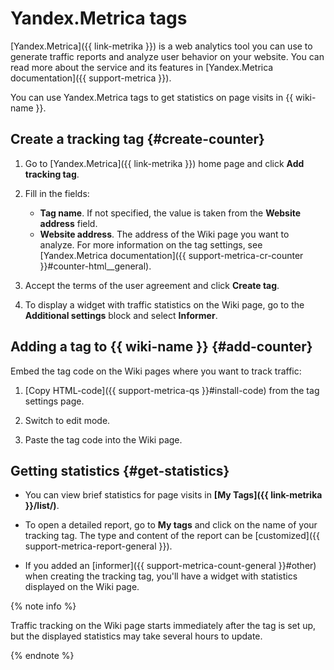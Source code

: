 # Yandex.Metrica tags

[Yandex.Metrica]({{ link-metrika }}) is a web analytics tool you can use to generate traffic reports and analyze user behavior on your website. You can read more about the service and its features in [Yandex.Metrica documentation]({{ support-metrica }}).

You can use Yandex.Metrica tags to get statistics on page visits in {{ wiki-name }}.


## Create a tracking tag {#create-counter}


1. Go to [Yandex.Metrica]({{ link-metrika }}) home page and click **Add tracking tag**.

1. Fill in the fields:
    * **Tag name**. If not specified, the value is taken from the **Website address** field.
    * **Website address**. The address of the Wiki page you want to analyze.
For more information on the tag settings, see [Yandex.Metrica documentation]({{ support-metrica-cr-counter }}#counter-html__general).

1. Accept the terms of the user agreement and click **Create tag**.

1. To display a widget with traffic statistics on the Wiki page, go to the **Additional settings** block and select **Informer**.

## Adding a tag to {{ wiki-name }} {#add-counter}

Embed the tag code on the Wiki pages where you want to track traffic:

1. [Copy HTML-code]({{ support-metrica-qs }}#install-code) from the tag settings page.

1. Switch to edit mode.

1. Paste the tag code into the Wiki page.

## Getting statistics {#get-statistics}

* You can view brief statistics for page visits in **[My Tags]({{ link-metrika }}/list/)**.

* To open a detailed report, go to **My tags** and click on the name of your tracking tag. The type and content of the report can be [customized]({{ support-metrica-report-general }}).

* If you added an [informer]({{ support-metrica-count-general }}#other) when creating the tracking tag, you'll have a widget with statistics displayed on the Wiki page.

{% note info %}

Traffic tracking on the Wiki page starts immediately after the tag is set up, but the displayed statistics may take several hours to update.

{% endnote %}

